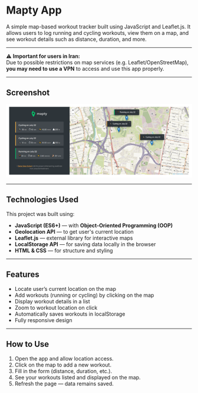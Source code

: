 # Mapty App

A simple map-based workout tracker built using JavaScript and Leaflet.js. It allows users to log running and cycling workouts, view them on a map, and see workout details such as distance, duration, and more.


---

⚠️ **Important for users in Iran:**  
Due to possible restrictions on map services (e.g. Leaflet/OpenStreetMap), **you may need to use a VPN** to access and use this app properly.

---

## Screenshot

![Mapty Screenshot](./mapty-screenshot.png)  

---

## Technologies Used

This project was built using:

-  **JavaScript (ES6+)** — with **Object-Oriented Programming (OOP)**
-  **Geolocation API** — to get user's current location
-  **Leaflet.js** — external library for interactive maps
-  **LocalStorage API** — for saving data locally in the browser
-  **HTML & CSS** — for structure and styling

---

##  Features

- Locate user’s current location on the map
- Add workouts (running or cycling) by clicking on the map
- Display workout details in a list
- Zoom to workout location on click
- Automatically saves workouts in localStorage
- Fully responsive design

---

## How to Use

1. Open the app and allow location access.
2. Click on the map to add a new workout.
3. Fill in the form (distance, duration, etc.).
4. See your workouts listed and displayed on the map.
5. Refresh the page — data remains saved.

